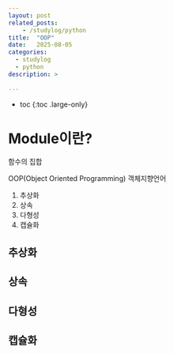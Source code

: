 ```yaml
---
layout: post
related_posts:
    - /studylog/python
title:  "OOP"
date:   2025-08-05
categories:
  - studylog
  - python
description: >
  
---
```

* toc
{:toc .large-only}

# Module이란?
함수의 집합

OOP(Object Oriented Programming) 객체지향언어
1. 추상화
2. 상속
3. 다형성
4. 캡슐화

## 추상화

## 상속

## 다형성

## 캡슐화





